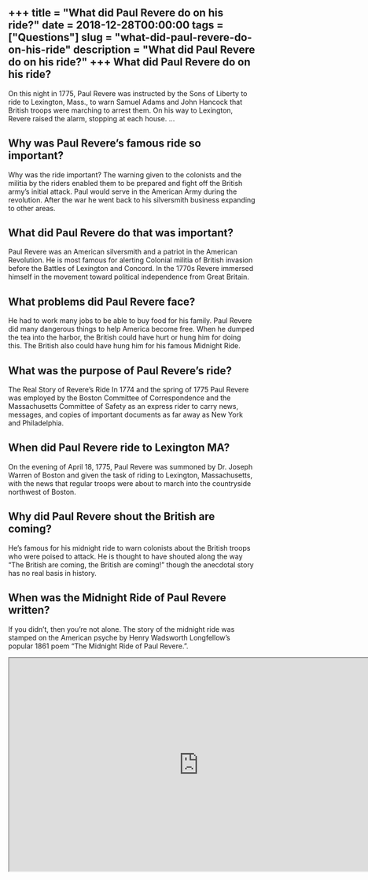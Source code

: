 +++
title = "What did Paul Revere do on his ride?"
date = 2018-12-28T00:00:00
tags = ["Questions"]
slug = "what-did-paul-revere-do-on-his-ride"
description = "What did Paul Revere do on his ride?"
+++
What did Paul Revere do on his ride?
------------------------------------

On this night in 1775, Paul Revere was instructed by the Sons of Liberty to ride to Lexington, Mass., to warn Samuel Adams and John Hancock that British troops were marching to arrest them. On his way to Lexington, Revere raised the alarm, stopping at each house. …

Why was Paul Revere’s famous ride so important?
-----------------------------------------------

Why was the ride important? The warning given to the colonists and the militia by the riders enabled them to be prepared and fight off the British army’s initial attack. Paul would serve in the American Army during the revolution. After the war he went back to his silversmith business expanding to other areas.

What did Paul Revere do that was important?
-------------------------------------------

Paul Revere was an American silversmith and a patriot in the American Revolution. He is most famous for alerting Colonial militia of British invasion before the Battles of Lexington and Concord. In the 1770s Revere immersed himself in the movement toward political independence from Great Britain.

What problems did Paul Revere face?
-----------------------------------

He had to work many jobs to be able to buy food for his family. Paul Revere did many dangerous things to help America become free. When he dumped the tea into the harbor, the British could have hurt or hung him for doing this. The British also could have hung him for his famous Midnight Ride.

What was the purpose of Paul Revere’s ride?
-------------------------------------------

The Real Story of Revere’s Ride In 1774 and the spring of 1775 Paul Revere was employed by the Boston Committee of Correspondence and the Massachusetts Committee of Safety as an express rider to carry news, messages, and copies of important documents as far away as New York and Philadelphia.

When did Paul Revere ride to Lexington MA?
------------------------------------------

On the evening of April 18, 1775, Paul Revere was summoned by Dr. Joseph Warren of Boston and given the task of riding to Lexington, Massachusetts, with the news that regular troops were about to march into the countryside northwest of Boston.

Why did Paul Revere shout the British are coming?
-------------------------------------------------

He’s famous for his midnight ride to warn colonists about the British troops who were poised to attack. He is thought to have shouted along the way “The British are coming, the British are coming!” though the anecdotal story has no real basis in history.

When was the Midnight Ride of Paul Revere written?
--------------------------------------------------

If you didn’t, then you’re not alone. The story of the midnight ride was stamped on the American psyche by Henry Wadsworth Longfellow’s popular 1861 poem “The Midnight Ride of Paul Revere.”.

<iframe allow="accelerometer; autoplay; clipboard-write; encrypted-media; gyroscope; picture-in-picture" allowfullscreen="" class="__youtube_prefs__  epyt-is-override  no-lazyload" data-no-lazy="1" data-origheight="433" data-origwidth="770" data-skipgform_ajax_framebjll="" height="433" id="_ytid_93453" loading="lazy" src="https://www.youtube.com/embed/mx15T7C0UaY?enablejsapi=1&autoplay=0&cc_load_policy=0&cc_lang_pref=&iv_load_policy=1&loop=0&modestbranding=0&rel=1&fs=1&playsinline=0&autohide=2&theme=dark&color=red&controls=1&" title="YouTube player" width="770"></iframe>